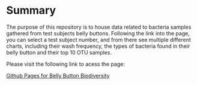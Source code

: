 # Summary

The purpose of this repository is to house data related to bacteria samples gathered from test subjects belly buttons. Following the link into the page, you can select a test subject number, and from there see multiple different charts, including their wash frequency, the types of bacteria found in their belly button and their top 10 OTU samples.

Please visit the following link to acess the page:

[Github Pages for Belly Button Biodiversity](https://brieonat.github.io/Mod.-12---Belly-Button-Biodiversity/)
